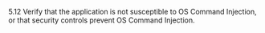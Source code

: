 5.12 Verify that the application is not susceptible to OS Command Injection, or that security controls prevent OS Command Injection.